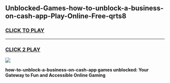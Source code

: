 
## Unblocked-Games-how-to-unblock-a-business-on-cash-app-Play-Online-Free-qrts8
<h3>
<a href="https://premium76.site?title=how-to-unblock-a-business-on-cash-app&ref=26A">CLICK TO PLAY</a></h3>
<hr>

<h3>
<a href="https://premium76.site?title=how-to-unblock-a-business-on-cash-app&ref=26A">CLICK 2 PLAY</a>
  
</h3>

<a href="https://premium76.site?title=how-to-unblock-a-business-on-cash-app&ref=26A"><img src="https://clearcache.store/games.png"></a>


**how-to-unblock-a-business-on-cash-app games unblocked: Your Gateway to Fun and Accessible Online Gaming**
